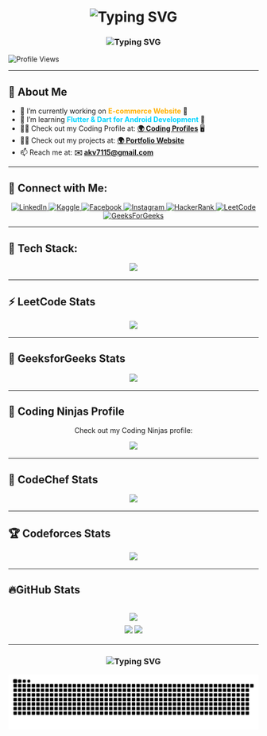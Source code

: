 <!-- Name and Desc -->
<h1 align="center">
  <img src="https://readme-typing-svg.herokuapp.com?font=Fira+Code&weight=600&size=30&duration=3000&pause=1000&color=47ed92&center=true&vCenter=true&width=450&height=50&lines=Hi+%F0%9F%91%8B%2C+I'm+AK+Vishwakarma" alt="Typing SVG">
</h1>

<h3 align="center">
  <img src="https://readme-typing-svg.herokuapp.com?font=Fira+Code&weight=500&size=20&duration=3000&pause=1000&color=3a9cf2&center=true&vCenter=true&width=600&height=50&lines=A+Passionate+Software+Developer+from+India;I+Love+Building+Awesome+Things!;Open+Source+%7C+Web+%7C+Cloud+%7C+Tech+Enthusiast" alt="Typing SVG">
</h3>

<!-- Profile counts -->

<p align="left"> <img src="https://komarev.com/ghpvc/?username=Ak-vishwakarma-01&label=Profile+Views&color=blueviolet&style=flat-square" alt="Profile Views" />
 </p>

---
 
<!-- About Me -->
<div>
  <h2 align="left">🚀 About Me</h2>

- 🔭 I’m currently working on **<span style="color:#FFB000;">E-commerce Website</span>** 🛒  
- 🌱 I’m learning **<span style="color:#00D4FF;">Flutter & Dart for Android Development</span>** 📱
- 👨‍💻 Check out my Coding Profile at: **[🌍 Coding Profiles](https://codolio.com/profile/ak.vishwakarma.0/)** 🖥️ 
- 👨‍💻 Check out my projects at: **[🌍 Portfolio Website](https://akvishportfolio.netlify.app/)**  
- 📫 Reach me at: **✉️ akv7115@gmail.com**  
>

---

<!-- Connect With me -->
<div align="center">
  <h2 align="left">🚀 Connect with Me:</h2>

<p align="center">
  <a href="https://linkedin.com/in/ak-vishwakarma0" target="_blank">
    <img src="https://img.shields.io/badge/LinkedIn-0A66C2?style=for-the-badge&logo=linkedin&logoColor=white" alt="LinkedIn">
  </a>
  <a href="https://kaggle.com/ak1vishwakarma" target="_blank">
    <img src="https://img.shields.io/badge/Kaggle-20BEFF?style=for-the-badge&logo=kaggle&logoColor=white" alt="Kaggle">
  </a>
  <a href="https://fb.com/ak.vishwakarma.0" target="_blank">
    <img src="https://img.shields.io/badge/Facebook-1877F2?style=for-the-badge&logo=facebook&logoColor=white" alt="Facebook">
  </a>
  <a href="https://instagram.com/ak.vishwakarma.0" target="_blank">
    <img src="https://img.shields.io/badge/Instagram-E4405F?style=for-the-badge&logo=instagram&logoColor=white" alt="Instagram">
  </a>
  <a href="https://www.hackerrank.com/ak_vishwakarma_1" target="_blank">
    <img src="https://img.shields.io/badge/HackerRank-2EC866?style=for-the-badge&logo=hackerrank&logoColor=white" alt="HackerRank">
  </a>
  <a href="https://www.leetcode.com/ak_vishwakarma_1" target="_blank">
    <img src="https://img.shields.io/badge/LeetCode-FFA116?style=for-the-badge&logo=leetcode&logoColor=white" alt="LeetCode">
  </a>
  <a href="https://auth.geeksforgeeks.org/user/ak_vishwakarma_1" target="_blank">
    <img src="https://img.shields.io/badge/GeeksForGeeks-0F9D58?style=for-the-badge&logo=geeksforgeeks&logoColor=white" alt="GeeksForGeeks">
  </a>
</p>
</div>

---

<!-- Languages and Tools -->
<div align="center">
  <h2 align="left">🎯 Tech Stack:</h2>

<p align="center">
  <img src="https://skillicons.dev/icons?i=html,css,js,ts,react,redux,flutter,dart,java,spring,cpp,python,nodejs,express,mongodb,mysql,postgres,git,linux,tailwind,postman" />
</p>

</div>


---

<!-- LeetCode Stats -->
<div align="center">
  <h2 align="left">⚡ LeetCode Stats</h2>
  <img src="https://leetcard.jacoblin.cool/ak_vishwakarma_1?theme=dark&font=Montserrat&ext=heatmap" width="50%" />
</div>

---

<!-- GeeksforGeeks Stats -->
<div align="center">
  <h2 align="left">🚀 GeeksforGeeks Stats</h2>
  <img src="https://geeks-for-geeks-stats-api-napiyo.vercel.app/?userName=ak_vishwakarma_1" width="50%" />
</div>

---

<!-- Coding Ninjas -->
<div align="center">
  <h2 align="left">🎯 Coding Ninjas Profile</h2>
  <p>Check out my Coding Ninjas profile:</p>
  <a href="https://www.codingninjas.com/codestudio/profile/ak_vishwakarma" target="_blank">
    <img src="https://img.shields.io/badge/CodingNinjas-Profile-orange?style=for-the-badge" />
  </a>
</div>

---

<!-- CodeChef Stats -->
<div align="center">
  <h2 align="left">🥇 CodeChef Stats</h2>
  <img src="https://cp-logo.vercel.app/codechef/ak_vishwakarma" width="50%" />
</div>

---

<!-- Codeforces Stats -->
<div align="center">
  <h2 align="left">🏆 Codeforces Stats</h2>
  <img src="https://cf.leed.at/ak_vishwakarma_1" width="50%" />
</div>

---

<!-- GitHub Stats -->
<div align="center">
  <h2 align="left"> 🔥GitHub Stats<h2>
  <img src="https://github-readme-stats.vercel.app/api?username=Ak-vishwakarma-01&theme=aura&hide_border=true&include_all_commits=true&count_private=true" width="55%" /> </br>
  <img src="https://github-readme-streak-stats.herokuapp.com/?user=Ak-vishwakarma-01&theme=aura&hide_border=true" width="50%" />
  <img src="https://github-readme-stats.vercel.app/api/top-langs/?username=Ak-vishwakarma-01&theme=aura&hide_border=true&include_all_commits=true&count_private=true&layout=compact" width="36%" /> </br>
</div>

---

<!-- Snake Animation -->
<div align="center">

  <h3 align="center">
  <img src="https://readme-typing-svg.herokuapp.com?font=Fira+Code&weight=500&size=20&duration=3000&pause=1000&color=c0303&center=true&vCenter=true&width=600&height=50&lines=aise..+aise..+aise..+💀+Khaunga+Sabko;Sab+Kha+😋+Jaunga;Le+Bhaiyaa+streak......╚(•⌂•)╝" alt="Typing SVG">
</h3>
  
  ![snake gif](https://github.com/Ak-vishwakarma-01/Ak-vishwakarma-01/blob/output/github-snake-dark.svg)
</div>
